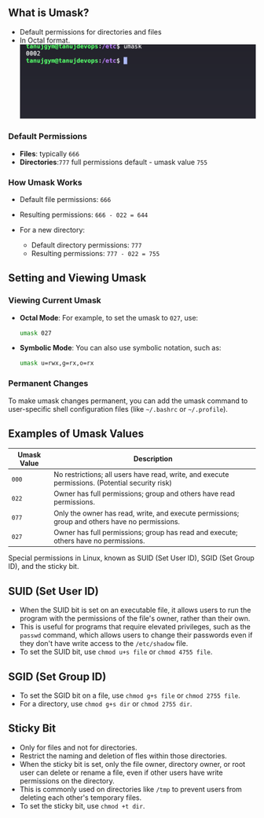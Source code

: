 

## What is Umask?
- Default permissions for directories and files
- In Octal format.
![alt text](image.png)

### Default Permissions

- **Files**: typically `666` 
- **Directories**:`777` full permissions default - umask value `755`

### How Umask Works
  - Default file permissions: `666`
  - Resulting permissions: `666 - 022 = 644`

- For a new directory:
  - Default directory permissions: `777`
  - Resulting permissions: `777 - 022 = 755` 

## Setting and Viewing Umask

### Viewing Current Umask

- **Octal Mode**: For example, to set the umask to `027`, use:
  ```bash
  umask 027
  ```

- **Symbolic Mode**: You can also use symbolic notation, such as:
  ```bash
  umask u=rwx,g=rx,o=rx
  ```

### Permanent Changes

To make umask changes permanent, you can add the umask command to user-specific shell configuration files (like `~/.bashrc` or `~/.profile`).

## Examples of Umask Values

| Umask Value | Description                                                  |
|-------------|--------------------------------------------------------------|
| `000`       | No restrictions; all users have read, write, and execute permissions. (Potential security risk) |
| `022`       | Owner has full permissions; group and others have read permissions. |
| `077`       | Only the owner has read, write, and execute permissions; group and others have no permissions. |
| `027`       | Owner has full permissions; group has read and execute; others have no permissions. |


Special permissions in Linux, known as SUID (Set User ID), SGID (Set Group ID), and the sticky bit.

## SUID (Set User ID)

- When the SUID bit is set on an executable file, it allows users to run the program with the permissions of the file's owner, rather than their own.
- This is useful for programs that require elevated privileges, such as the `passwd` command, which allows users to change their passwords even if they don't have write access to the `/etc/shadow` file.
- To set the SUID bit, use `chmod u+s file` or `chmod 4755 file`.

## SGID (Set Group ID)

- To set the SGID bit on a file, use `chmod g+s file` or `chmod 2755 file`. 
- For a directory, use `chmod g+s dir` or `chmod 2755 dir`.

## Sticky Bit
- Only for files and not for directories.
- Restrict the naming and deletion of fles within those directories.
- When the sticky bit is set, only the file owner, directory owner, or root user can delete or rename a file, even if other users have write permissions on the directory.
- This is commonly used on directories like `/tmp` to prevent users from deleting each other's temporary files.
- To set the sticky bit, use `chmod +t dir`.
